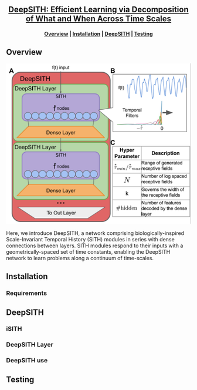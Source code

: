 <h2 align="center">
<a href="https://arxiv.org/abs/2104.04646">DeepSITH: Efficient Learning via Decomposition of
What and When Across Time Scales</a>
</h2>

<h4 align="center">
  <a href="#overview">Overview</a> |
  <a href="#models">Installation</a> |
  <a href="#models">DeepSITH</a> |
  <a href="#testing">Testing</a>  
</h4>


## Overview

![DeepSITHLayout](/figures/model_config.png)

Here, we introduce DeepSITH, a network comprising biologically-inspired Scale-Invariant Temporal History (SITH) modules in series with dense connections between layers. SITH modules respond to their inputs with a geometrically-spaced set of time constants, enabling the DeepSITH network to learn problems along a continuum of time-scales.




## Installation

### Requirements


## DeepSITH
### iSITH
### DeepSITH Layer
### DeepSITH use
## Testing

